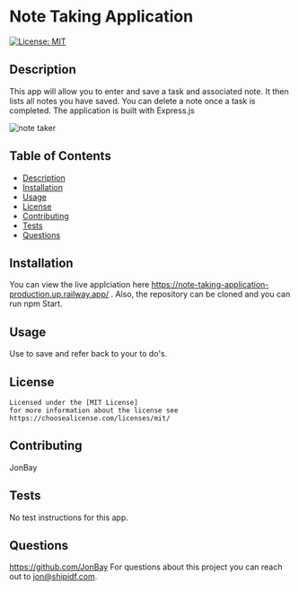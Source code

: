 # Note Taking Application

  [![License: MIT](https://img.shields.io/badge/License-MIT-yellow.svg)](https://opensource.org/licenses/MIT)

  ## Description
  This app will allow you to enter and save a task and associated note.  It then lists all notes you have saved.  You can delete a note once a task is completed. The application is built with Express.js

  ![note taker](https://github.com/JonBay/note-taking-application/assets/134355923/12eba58d-2a96-4b57-b835-ad271144cabc)
  

  ## Table of Contents 
  - [Description](#description)
  - [Installation](#installation)
  - [Usage](#usage)
  - [License](#license)
  - [Contributing](#contributing)
  - [Tests](#tests)
  - [Questions](#questions)

  ## Installation
  You can view the live applciation here https://note-taking-application-production.up.railway.app/ .  Also, the repository can be cloned and you can run npm Start.


  ## Usage
  Use to save and refer back to your to do's. 

  ## License
    
    Licensed under the [MIT License]
    for more information about the license see https://choosealicense.com/licenses/mit/ 
    

  ## Contributing
  JonBay

  ## Tests
  No test instructions for this app. 

  ## Questions
  https://github.com/JonBay
  For questions about this project you can reach out to jon@shipidf.com.
